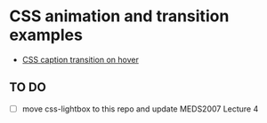 # CSS animation and transition examples

- [CSS caption transition on hover](https://front-end-materials.github.io/css-animation-transition/image-caption/)

## TO DO

- [ ] move css-lightbox to this repo and update MEDS2007 Lecture 4